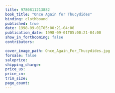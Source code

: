 ```yaml
---
title: 9780811213882
book_title: "Once Again for Thucydides"
binding: clothbound
published: true
date: 1998-09-01T05:00:21-04:00
publication_date: 1998-09-01T05:00:21-04:00
show_in_forthcoming: false
contributors:

cover_image_path: Once_Again_For_Thucydides.jpg
forsale: false
saleprice:
shipping_charge:
price_us:
price_cn:
trim_size:
page_count:
---
```


